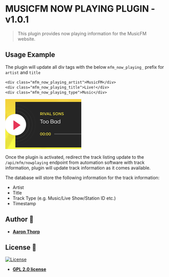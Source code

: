 # MUSICFM NOW PLAYING PLUGIN - v1.0.1

> This plugin provides now playing information for the MusicFM website.


## Usage Example

The plugin will update all div tags with the below `mfm_now_playing_` prefix for `artist` and `title`

```
<div class="mfm_now_playing_artist">MusicFM</div>
<div class="mfm_now_playing_title">Live!</div>
<div class="mfm_now_playing_type">Music</div>
```

![Usage Example](https://github.com/aaronthorp/wp-plugin-musicfm-nowplaying/raw/master/images/playingimg1.png)

Once the plugin is activated, redirect the track listing update to the `/api/mfm/nowplaying` endpoint from automation software with track information, plugin will update track information as it comes available.

The database will store the following information for the track information:
 - Artist
 - Title
 - Track Type (e.g. Music/Live Show/Station ID etc.)
 - Timestamp

## Author :pencil:

* **[Aaron Thorp](https://aaronthorp.com)**

## License :page_facing_up:

[![License](http://img.shields.io/:license-gpl2-blue.svg?style=flat-square)](https://www.gnu.org/licenses/gpl-2.0.html)

- **[GPL 2.0 license](https://www.gnu.org/licenses/gpl-2.0.html)**

